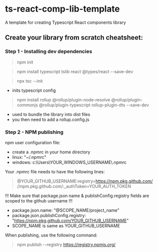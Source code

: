 # ts-react-comp-lib-template
A template for creating Typescript React components library

## Create your library from scratch cheatsheet:
### Step 1 - Installing dev dependencies
> npm init

> npm install typescript tslib react @types/react --save-dev

> npx tsc --init
  - inits typescript config

> npm install rollup @rollup/plugin-node-resolve @rollup/plugin-commonjs @rollup/plugin-typescript rollup-plugin-dts --save-dev
  - used to bundle the library into dist files
  - you then need to add a rollup.config.js

### Step 2 - NPM publishing
npm user configuration file:
  - create a .npmrc in your home directory 
  - linux: "~/.npmrc"
  - windows: c:\Users\YOUR_WINDOWS_USERNAME\\.npmrc

Your .npmrc file needs to have the following lines:
> @YOUR_GITHUB_USERNAME:registry=https://npm.pkg.github.com/
> //npm.pkg.github.com/:_authToken=YOUR_AUTH_TOKEN

!!! Make sure that package.json name & publishConfig.registry fields are scoped to the github username !!!
  - package.json.name: "@SCOPE_NAME/project_name"
  - package.json.publishConfig.registry: "https://npm.pkg.github.com/YOUR_GITHUB_USERNAME"
  - SCOPE_NAME is same as YOUR_GITHUB_USERNAME

When publishing, use the following command:
> npm publish --registry https://registry.npmjs.org/

